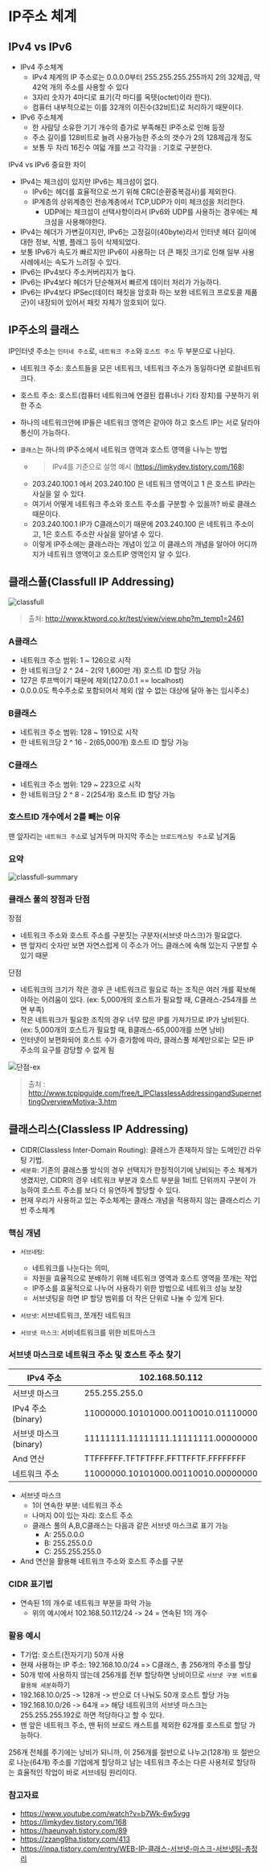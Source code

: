 # IP주소 체계

## IPv4 vs IPv6

- IPv4 주소체계
  - IPv4 체계의 IP 주소로는 0.0.0.0부터 255.255.255.255까지 2의 32제곱, 약 42억 개의 주소를 사용할 수 있다
  - 3자리 숫자가 4마디로 표기(각 마디를 옥텟(octet)이라 한다).
  - 컴퓨터 내부적으로는 이를 32개의 이진수(32비트)로 처리하기 때문이다.
- IPv6 주소체계
  - 한 사람당 소유한 기기 개수의 증가로 부족해진 IP주소로 인해 등장
  - 주소 길이를 128비트로 늘려 사용가능한 주소의 갯수가 2의 128제곱개 정도
  - 보통 두 자리 16진수 여덟 개를 쓰고 각각을 : 기호로 구분한다.

IPv4 vs IPv6 중요한 차이

- IPv4는 체크섬이 있지만 IPv6는 체크섬이 없다.
  - IPv6는 헤더를 효율적으로 쓰기 위해 CRC(순환중복검사)를 제외한다.
  - IP계층의 상위계층인 전송계층에서 TCP,UDP가 이미 체크섬을 처리한다.
    - UDP에는 체크섬이 선택사항이라서 IPv6와 UDP를 사용하는 경우에는 체크섬을 사용해야한다.
- IPv4는 헤더가 가변길이지만, IPv6는 고정길이(40byte)라서 인터넷 헤더 길이에 대한 정보, 식별, 플래그 등이 삭제되었다.
- 보통 IPv6가 속도가 빠르지만 IPv6이 사용하는 더 큰 패킷 크기로 인해 일부 사용 사례에서는 속도가 느려질 수 있다.
- IPv6는 IPv4보다 주소커버리지가 높다.
- IPv6는 IPv4보다 헤더가 단순해져서 빠르게 데이터 처리가 가능하다.
- IPv6는 IPv4보다 IPSec(데이터 패킷을 암호화 하는 보완 네트워크 프로토콜 제품군)이 내장되어 있어서 패킷 자체가 암호되어 있다.

## IP주소의 클래스

IP인터넷 주소는 `인터네 주소`로, `네트워크 주소`와 `호스트 주소` 두 부분으로 나뉜다.

- 네트워크 주소: 호스트들을 모은 네트워크, 네트워크 주소가 동일하다면 로컬네트워크다.
- 호스트 주소: 호스트(컴퓨터 네트워크에 연결된 컴퓨너나 기타 장치)를 구분하기 위한 주소
- 하나의 네트워크안에 IP들은 네트워크 영역은 같아야 하고 호스트 IP는 서로 달라야 통신이 가능하다.

- `클래스`는 하나의 IP주소에서 네트워크 영역과 호스트 영역을 나누는 방법

  - > IPv4를 기준으로 설명 예시 (https://limkydev.tistory.com/168)
  - 203.240.100.1 에서 203.240.100 은 네트워크 영역이고 1 은 호스트 IP라는 사실을 알 수 있다.
  - 여기서 어떻게 네트워크 주소와 호스트 주소를 구분할 수 있을까? 바로 클래스 때문이다.
  - 203.240.100.1 IP가 C클래스이기 때문에 203.240.100 은 네트워크 주소이고, 1은 호스트 주소란 사실을 알아낼 수 있다.
  - 이렇게 IP주소에는 클래스라는 개념이 있고 이 클래스의 개념을 알아야 어디까지가 네트워크 영역이고 호스트IP 영역인지 알 수 있다.

## 클래스풀(Classfull IP Addressing)

![classfull](./classfull.png)

> 출처: http://www.ktword.co.kr/test/view/view.php?m_temp1=2461

### A클래스

- 네트워크 주소 범위: 1 ~ 126으로 시작
- 한 네트워크당 2 ^ 24 - 2(약 1,600만 개) 호스트 ID 할당 가능
- 127은 루프백이기 때문에 제외(127.0.0.1 == localhost)
- 0.0.0.0도 특수주소로 포함되어서 제외 (알 수 없는 대상에 달아 놓는 임시주소)

### B클래스

- 네트워크 주소 범위: 128 ~ 191으로 시작
- 한 네트워크당 2 ^ 16 - 2(65,000개) 호스트 ID 할당 가능

### C클래스

- 네트워크 주소 범위: 129 ~ 223으로 시작
- 한 네트워크당 2 ^ 8 - 2(254개) 호스트 ID 할당 가능

### 호스트ID 개수에서 2를 빼는 이유

맨 앞자리는 `네트워크 주소`로 남겨두며 마지막 주소는 `브로드캐스팅 주소`로 남겨둠

### 요약

![classfull-summary](./classfull-sumary.jpeg)

### 클래스 풀의 장점과 단점

장점

- 네트워크 주소와 호스트 주소를 구분짓는 구분자(서브넷 마스크)가 필요없다.
- 맨 앞자리 숫자만 보면 자연스럽게 이 주소가 어느 클래스에 속해 있는지 구분할 수 있기 때문

단점

- 네트워크의 크기가 작은 경우 큰 네트워크르 필요로 하는 조직은 여러 개를 확보해야하는 어려움이 있다. (ex: 5,000개의 호스트가 필요할 때, C클래스-254개를 쓰면 부족)
- 작은 네트워크가 필요한 조직의 경우 너무 많은 IP를 가져가므로 IP가 낭비된다. (ex: 5,000개의 호스트가 필요할 때, B클래스-65,000개를 쓰면 낭비)
- 인터넷이 보편화되어 호스트 수가 증가함에 따라, 클래스풀 체계만으로는 모든 IP 주소의 요구를 감당할 수 없게 됨

![단점-ex](./ipclasslesssolution.png)

> 출처 : http://www.tcpipguide.com/free/t_IPClasslessAddressingandSupernettingOverviewMotiva-3.htm

## 클래스리스(Classless IP Addressing)

- CIDR(Classless Inter-Domain Routing): 클래스가 존재하지 않는 도메인간 라우팅 기법.
- `세분화`: 기존의 클래스풀 방식의 경우 선택지가 한정적이기에 낭비되는 주소 체계가 생겼지만, CIDR의 경우 네트워크 부분과 호스트 부분을 1비트 단위까지 구분이 가능하여 호스트 주소를 보다 더 유연하게 할당할 수 있다.
- 현재 우리가 사용하고 있는 주소체계는 클래스 개념을 적용하지 않는 클래스리스 기반 주소체계

### 핵심 개념

- `서브네팅`:

  - 네트워크를 나눈다는 의미,
  - 자원을 효율적으로 분배하기 위해 네트워크 영역과 호스트 영역을 쪼개는 작업
  - IP주소를 효울적으로 나누어 사용하기 위한 방법으로 네트워크 성능 보장
  - 서브넷팅을 하면 IP 할당 범위를 더 작은 단위로 나눌 수 있게 된다.

- `서브넷`: 서브네트워크, 쪼개진 네트워크
- `서브넷 마스크`: 서비네트워크를 위한 비트마스크

### 서브넷 마스크로 네트워크 주소 및 호스트 주소 찾기

| IPv4 주소             | 102.168.50.112                      |
| --------------------- | ----------------------------------- |
| 서브넷 마스크         | 255.255.255.0                       |
| IPv4 주소(binary)     | 11000000.10101000.00110010.01110000 |
| 서브넷 마스크(binary) | 11111111.11111111.11111111.00000000 |
| And 연산              | TTFFFFFF.TFTFTFFF.FFTTFFTF.FFFFFFFF |
| 네트워크 주소         | 11000000.10101000.00110010.00000000 |

- 서브넷 마스크
  - 1이 연속한 부분: 네트워크 주소
  - 나머지 0이 있는 자리: 호스트 주소
  - 클래스 풀의 A,B,C클래스는 다음과 같은 서브넷 마스크로 표기 가능
    - A: 255.0.0.0
    - B: 255.255.0.0
    - C: 255.255.255.0
- And 연산을 활용해 네트워크 주소와 호스트 주소를 구분

### CIDR 표기법

- 연속된 1의 개수로 네트워크 부분을 파악 가능
  - 위의 예시에서 102.168.50.112/24 -> 24 = 연속된 1의 개수

### 활용 예시

- T기업: 호스트(전자기기) 50개 사용
- 현재 사용하는 IP 주소: 192.168.10.0/24 => C클래스, 총 256개의 주소를 할당
- 50개 밖에 사용하지 않는데 256개를 전부 할당하면 낭비이므로 `서브넷 구분 비트를 활용해 세분화`하기
- 192.168.10.0/25 -> 128개 -> 반으로 더 나눠도 50개 호스트 할당 가능
- 192.168.10.0/26 -> 64개 => 해당 네트워크의 서브넷 마스크는 255.255.255.192로 하면 적당하다고 할 수 있다.
- 맨 앞은 네트워크 주소, 맨 뒤의 브로드 캐스트를 제외한 62개를 호스트로 할당 가능하다.

256개 전체를 주기에는 낭비가 되니까, 이 256개를 절반으로 나누고(128개) 또 절반으로 나눈(64개) 주소를 기업에게 할당하고 남는 네트워크 주소는 다른 사용처로 할당하는 효율적인 작업이 바로 서브네팅 원리이다.

### 참고자료

- https://www.youtube.com/watch?v=b7Wk-6w5vgg
- https://limkydev.tistory.com/168
- https://haeunyah.tistory.com/89
- https://zzang9ha.tistory.com/413
- https://inpa.tistory.com/entry/WEB-IP-클래스-서브넷-마스크-서브넷팅-총정리
